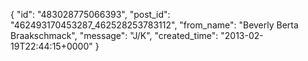  {
   "id": "483028775066393",
   "post_id": "462493170453287_462528253783112",
   "from_name": "Beverly Berta Braakschmack",
   "message": "J/K",
   "created_time": "2013-02-19T22:44:15+0000"
 }
